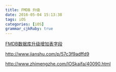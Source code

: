 ```yaml
---
title: FMDB 升级
date: 2016-05-04 15:13:38
tags: iOS
categories: [iOS]
grammar_cjkRuby: true
---
```


[FMDB数据库升级增加表字段](http://blog.csdn.net/a416863220/article/details/48787723)

http://www.jianshu.com/p/57c3f9adffd9

http://www.zhimengzhe.com/IOSkaifa/40090.html